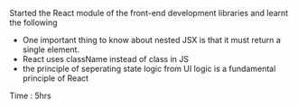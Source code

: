 Started the React module of the front-end development libraries and learnt the following
- One important thing to know about nested JSX is that it must return a single element.
- React uses className instead of class in JS
- the principle of seperating state logic from UI logic is a fundamental principle of React

Time : 5hrs